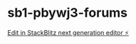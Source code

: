 # sb1-pbywj3-forums

[Edit in StackBlitz next generation editor ⚡️](https://stackblitz.com/~/github.com/futuresskillsschool/sb1-pbywj3-forums)